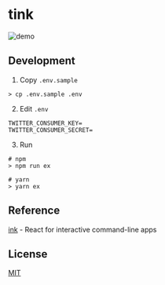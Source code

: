 # tink

![demo](https://user-images.githubusercontent.com/49052459/218447037-e032109f-ed2b-44c6-8574-47c3c10d4ae8.gif)

## Development

1. Copy `.env.sample`

```shell
> cp .env.sample .env
```

2. Edit `.env`

```shell
TWITTER_CONSUMER_KEY=
TWITTER_CONSUMER_SECRET=
```

3. Run

```shell
# npm
> npm run ex

# yarn
> yarn ex
```

## Reference

[ink](https://github.com/vadimdemedes/ink) - React for interactive command-line apps

## License

[MIT](https://github.com/m19e/tink/blob/master/LICENSE)

